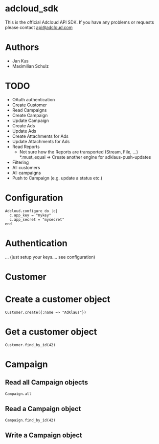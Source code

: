 # adcloud_sdk

This is the official Adcloud API SDK. If you have any problems or requests please contact api@adcloud.com

# Authors

* Jan Kus
* Maximilian Schulz

# TODO

* OAuth authentication
* Create Customer
* Read Campaigns
* Create Campaign
* Update Campaign
* Create Ads
* Update Ads
* Create Attachments for Ads
* Update Attachments for Ads
* Read Reports
  * Not sure how the Reports are transported (Stream, File, ...)
*.must_equal => Create another engine for adklaus-push-updates
* Filtering
* All customers
* All campaigns
* Push to Campaign (e.g. update a status etc.)

# Configuration

    Adcloud.configure do |c|
      c.app_key = "mykey"
      c.app_secret = "mysecret"
    end

# Authentication

... (just setup your keys.... see configuration)

# Customer

# Create a customer object

    Customer.create({:name => "AdKlaus"})

# Get a customer object

    Customer.find_by_id(42)

# Campaign

## Read all Campaign objects

    Campaign.all

## Read a Campaign object

    Campaign.find_by_id(42)

## Write a Campaign object

